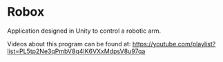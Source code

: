 # Robox

Application designed in Unity to control a robotic arm.

Videos about this program can be found at:
https://youtube.com/playlist?list=PL5tp2Ne3qPmbV8q4IK6VXxMdpsV8u97qa
